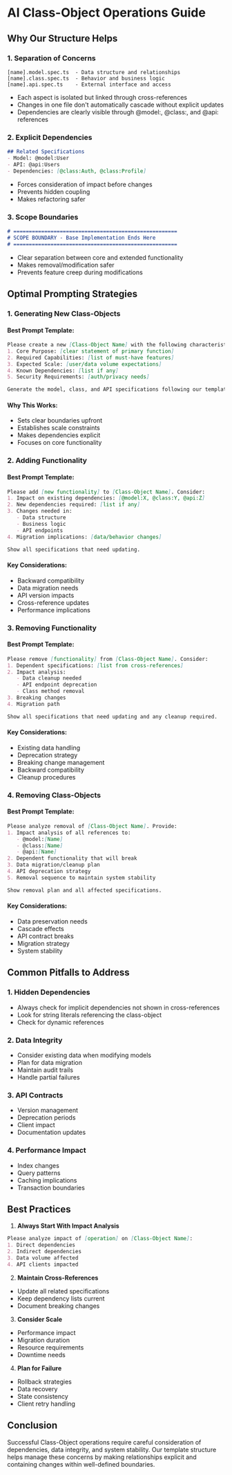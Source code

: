 # AI Class-Object Operations Guide

## Why Our Structure Helps

### 1. Separation of Concerns
```
[name].model.spec.ts  - Data structure and relationships
[name].class.spec.ts  - Behavior and business logic
[name].api.spec.ts    - External interface and access
```
- Each aspect is isolated but linked through cross-references
- Changes in one file don't automatically cascade without explicit updates
- Dependencies are clearly visible through @model:, @class:, and @api: references

### 2. Explicit Dependencies
```markdown
## Related Specifications
- Model: @model:User
- API: @api:Users
- Dependencies: [@class:Auth, @class:Profile]
```
- Forces consideration of impact before changes
- Prevents hidden coupling
- Makes refactoring safer

### 3. Scope Boundaries
```markdown
# =====================================================
# SCOPE BOUNDARY - Base Implementation Ends Here
# =====================================================
```
- Clear separation between core and extended functionality
- Makes removal/modification safer
- Prevents feature creep during modifications

## Optimal Prompting Strategies

### 1. Generating New Class-Objects

#### Best Prompt Template:
```markdown
Please create a new [Class-Object Name] with the following characteristics:
1. Core Purpose: [clear statement of primary function]
2. Required Capabilities: [list of must-have features]
3. Expected Scale: [user/data volume expectations]
4. Known Dependencies: [list if any]
5. Security Requirements: [auth/privacy needs]

Generate the model, class, and API specifications following our template structure.
```

#### Why This Works:
- Sets clear boundaries upfront
- Establishes scale constraints
- Makes dependencies explicit
- Focuses on core functionality

### 2. Adding Functionality

#### Best Prompt Template:
```markdown
Please add [new functionality] to [Class-Object Name]. Consider:
1. Impact on existing dependencies: [@model:X, @class:Y, @api:Z]
2. New dependencies required: [list if any]
3. Changes needed in:
   - Data structure
   - Business logic
   - API endpoints
4. Migration implications: [data/behavior changes]

Show all specifications that need updating.
```

#### Key Considerations:
- Backward compatibility
- Data migration needs
- API version impacts
- Cross-reference updates
- Performance implications

### 3. Removing Functionality

#### Best Prompt Template:
```markdown
Please remove [functionality] from [Class-Object Name]. Consider:
1. Dependent specifications: [list from cross-references]
2. Impact analysis:
   - Data cleanup needed
   - API endpoint deprecation
   - Class method removal
3. Breaking changes
4. Migration path

Show all specifications that need updating and any cleanup required.
```

#### Key Considerations:
- Existing data handling
- Deprecation strategy
- Breaking change management
- Backward compatibility
- Cleanup procedures

### 4. Removing Class-Objects

#### Best Prompt Template:
```markdown
Please analyze removal of [Class-Object Name]. Provide:
1. Impact analysis of all references to:
   - @model:[Name]
   - @class:[Name]
   - @api:[Name]
2. Dependent functionality that will break
3. Data migration/cleanup plan
4. API deprecation strategy
5. Removal sequence to maintain system stability

Show removal plan and all affected specifications.
```

#### Key Considerations:
- Data preservation needs
- Cascade effects
- API contract breaks
- Migration strategy
- System stability

## Common Pitfalls to Address

### 1. Hidden Dependencies
- Always check for implicit dependencies not shown in cross-references
- Look for string literals referencing the class-object
- Check for dynamic references

### 2. Data Integrity
- Consider existing data when modifying models
- Plan for data migration
- Maintain audit trails
- Handle partial failures

### 3. API Contracts
- Version management
- Deprecation periods
- Client impact
- Documentation updates

### 4. Performance Impact
- Index changes
- Query patterns
- Caching implications
- Transaction boundaries

## Best Practices

1. **Always Start With Impact Analysis**
```markdown
Please analyze impact of [operation] on [Class-Object Name]:
1. Direct dependencies
2. Indirect dependencies
3. Data volume affected
4. API clients impacted
```

2. **Maintain Cross-References**
- Update all related specifications
- Keep dependency lists current
- Document breaking changes

3. **Consider Scale**
- Performance impact
- Migration duration
- Resource requirements
- Downtime needs

4. **Plan for Failure**
- Rollback strategies
- Data recovery
- State consistency
- Client retry handling

## Conclusion
Successful Class-Object operations require careful consideration of dependencies, data integrity, and system stability. Our template structure helps manage these concerns by making relationships explicit and containing changes within well-defined boundaries. 